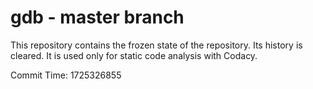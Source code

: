 # gdb - master branch

This repository contains the frozen state of the repository.
Its history is cleared. It is used only for static code
analysis with Codacy.

Commit Time: 1725326855